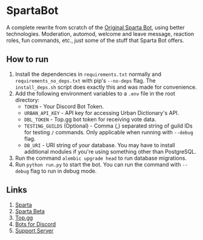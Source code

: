 # SpartaBot

A complete rewrite from scratch of the [Original Sparta Bot](https://github.com/SpartaDevTeam/Old-Sparta-Bot), using better technologies.
Moderation, automod, welcome and leave message, reaction roles, fun commands, etc., just some of the stuff that Sparta Bot offers.

## How to run

1. Install the dependencies in `requirements.txt` normally and `requirements_no_deps.txt` with pip's `--no-deps` flag. The `install_deps.sh` script does exactly this and was made for convenience.
2. Add the following environment variables to a `.env` file in the root directory:
    - `TOKEN` - Your Discord Bot Token.
    - `URBAN_API_KEY` - API key for accessing Urban Dictionary's API.
    - `DBL_TOKEN` - Top.gg bot token for receiving vote data.
    - `TESTING_GUILDS` (Optional) - Comma (,) separated string of guild IDs for testing `/` commands. Only applicable when running with `--debug` flag.
    - `DB_URI` - URI string of your database. You may have to install additional modules if you're using something other than PostgreSQL.
3. Run the command `alembic upgrade head` to run database migrations.
4. Run `python run.py` to start the bot. You can run the command with `--debug` flag to run in debug mode.

## Links

1. [Sparta](https://discord.com/api/oauth2/authorize?client_id=731763013417435247&permissions=8&scope=bot%20applications.commands)
2. [Sparta Beta](https://discord.com/api/oauth2/authorize?client_id=775798822844629013&permissions=8&scope=applications.commands%20bot)
3. [Top.gg](https://top.gg/bot/731763013417435247)
4. [Bots for Discord](https://botsfordiscord.com/bot/731763013417435247)
5. [Support Server](https://discord.gg/RrVY4bP)
